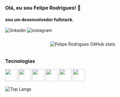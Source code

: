 ### Olá, eu sou Felipe Rodrigues! 👋
#### sou um desenvolvedor fullstack.
![linkedin](https://img.shields.io/badge/LinkedIn-0077B5?style=for-the-badge&logo=linkedin&logoColor=white)
![instagram](https://img.shields.io/badge/Instagram-E4405F?style=for-the-badge&logo=instagram&logoColor=white)

<div style="display: flex; justify-content: center">

![Felipe Rodrigues GitHub stats](https://github-readme-stats.vercel.app/api?username=FelipeRodriguesBonilha&theme=midnight-purple&show_icons=true)

</div>

### Tecnologias
<div style="display: inline-block">
          <img src="https://cdn.jsdelivr.net/gh/devicons/devicon@latest/icons/typescript/typescript-original.svg" width="40" height="40"/>      
          <img src="https://cdn.jsdelivr.net/gh/devicons/devicon@latest/icons/nestjs/nestjs-line-wordmark.svg" width="40" height="40"/>
          <img src="https://cdn.jsdelivr.net/gh/devicons/devicon@latest/icons/angular/angular-plain.svg" width="40" height="40"/>
          <img src="https://cdn.jsdelivr.net/gh/devicons/devicon@latest/icons/adonisjs/adonisjs-original.svg" width="40" height="40"/>
          <img src="https://cdn.jsdelivr.net/gh/devicons/devicon@latest/icons/git/git-original.svg" width="40" height="40"/>
          <img src="https://cdn.jsdelivr.net/gh/devicons/devicon@latest/icons/github/github-original.svg" width="40" height="40"/>
</div>
          
          
          

          
          

![Top Langs](https://github-readme-stats.vercel.app/api/top-langs/?username=FelipeRodriguesBonilha&theme=midnight-purple&layout=compact)
